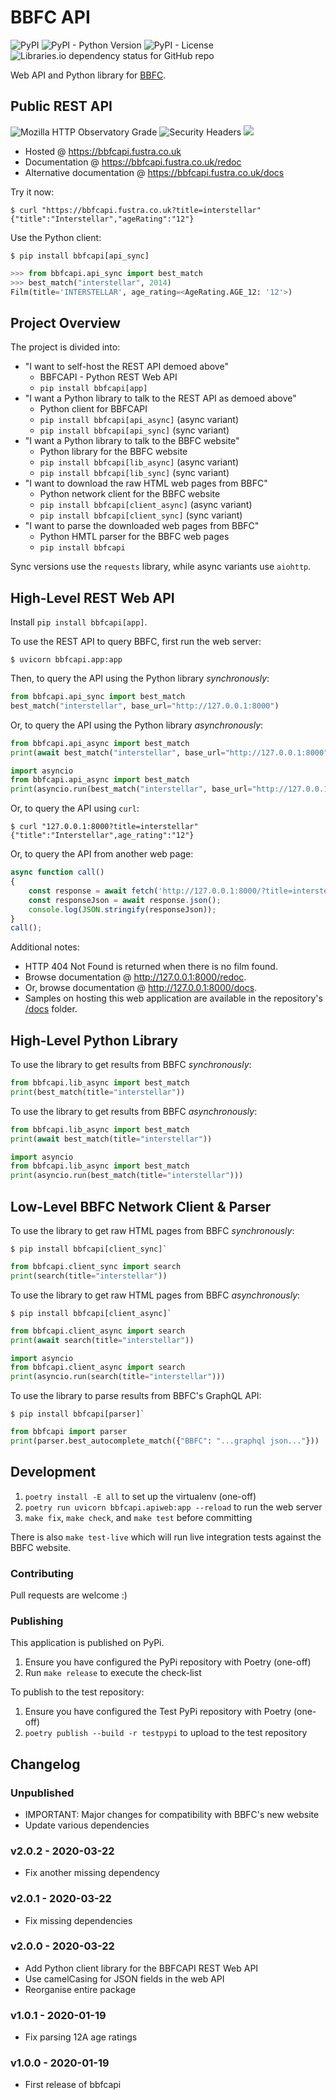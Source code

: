 # BBFC API

![PyPI](https://img.shields.io/pypi/v/bbfcapi)
![PyPI - Python Version](https://img.shields.io/pypi/pyversions/bbfcapi)
![PyPI - License](https://img.shields.io/pypi/l/bbfcapi)
![Libraries.io dependency status for GitHub repo](https://img.shields.io/librariesio/github/fustra/bbfcapi)

Web API and Python library for [BBFC](https://bbfc.co.uk/).

## Public REST API

![Mozilla HTTP Observatory Grade](https://img.shields.io/mozilla-observatory/grade-score/bbfcapi.fustra.co.uk?publish)
![Security Headers](https://img.shields.io/security-headers?url=https%3A%2F%2Fbbfcapi.fustra.co.uk%2Fhealthz)
<a href="https://uptime.statuscake.com/?TestID=SgEZQ2v2KF" title="bbfcapi uptime report">
    <img src="https://app.statuscake.com/button/index.php?Track=K7juwHfXel&Days=7&Design=6"/>
</a>

* Hosted @ <https://bbfcapi.fustra.co.uk>
* Documentation @ <https://bbfcapi.fustra.co.uk/redoc>
* Alternative documentation @ <https://bbfcapi.fustra.co.uk/docs>

Try it now:

```console
$ curl "https://bbfcapi.fustra.co.uk?title=interstellar"
{"title":"Interstellar","ageRating":"12"}
```

Use the Python client:

```console
$ pip install bbfcapi[api_sync]
```

```py
>>> from bbfcapi.api_sync import best_match
>>> best_match("interstellar", 2014)
Film(title='INTERSTELLAR', age_rating=<AgeRating.AGE_12: '12'>)
```

## Project Overview

The project is divided into:

* "I want to self-host the REST API demoed above"
    * BBFCAPI - Python REST Web API
    * `pip install bbfcapi[app]`
* "I want a Python library to talk to the REST API as demoed above"
    * Python client for BBFCAPI
    * `pip install bbfcapi[api_async]` (async variant)
    * `pip install bbfcapi[api_sync]` (sync variant)
* "I want a Python library to talk to the BBFC website"
    * Python library for the BBFC website
    * `pip install bbfcapi[lib_async]` (async variant)
    * `pip install bbfcapi[lib_sync]` (sync variant)
* "I want to download the raw HTML web pages from BBFC"
    * Python network client for the BBFC website
    * `pip install bbfcapi[client_async]` (async variant)
    * `pip install bbfcapi[client_sync]` (sync variant)
* "I want to parse the downloaded web pages from BBFC"
    * Python HMTL parser for the BBFC web pages
    * `pip install bbfcapi`

Sync versions use the `requests` library, while async variants use `aiohttp`.

## High-Level REST Web API

Install `pip install bbfcapi[app]`.

To use the REST API to query BBFC, first run the web server:

```console
$ uvicorn bbfcapi.app:app
```

Then, to query the API using the Python library *synchronously*:

```py
from bbfcapi.api_sync import best_match
best_match("interstellar", base_url="http://127.0.0.1:8000")
```

Or, to query the API using the Python library *asynchronously*:

```py
from bbfcapi.api_async import best_match
print(await best_match("interstellar", base_url="http://127.0.0.1:8000"))
```

```py
import asyncio
from bbfcapi.api_async import best_match
print(asyncio.run(best_match("interstellar", base_url="http://127.0.0.1:8000")))
```

Or, to query the API using `curl`:

```console
$ curl "127.0.0.1:8000?title=interstellar"
{"title":"Interstellar",age_rating":"12"}
```

Or, to query the API from another web page:

```js
async function call()
{
    const response = await fetch('http://127.0.0.1:8000/?title=interstellar');
    const responseJson = await response.json();
    console.log(JSON.stringify(responseJson));
}
call();
```

Additional notes:

* HTTP 404 Not Found is returned when there is no film found.
* Browse documentation @ <http://127.0.0.1:8000/redoc>.
* Or, browse documentation @ <http://127.0.0.1:8000/docs>.
* Samples on hosting this web application are available in the repository's [/docs](/docs) folder.

## High-Level Python Library

To use the library to get results from BBFC *synchronously*:

```py
from bbfcapi.lib_async import best_match
print(best_match(title="interstellar"))
```

To use the library to get results from BBFC *asynchronously*:

```py
from bbfcapi.lib_async import best_match
print(await best_match(title="interstellar"))
```

```py
import asyncio
from bbfcapi.lib_async import best_match
print(asyncio.run(best_match(title="interstellar")))
```

## Low-Level BBFC Network Client & Parser

To use the library to get raw HTML pages from BBFC *synchronously*:

```console
$ pip install bbfcapi[client_sync]`
```

```py
from bbfcapi.client_sync import search
print(search(title="interstellar"))
```

To use the library to get raw HTML pages from BBFC *asynchronously*:

```console
$ pip install bbfcapi[client_async]`
```

```py
from bbfcapi.client_async import search
print(await search(title="interstellar"))
```

```py
import asyncio
from bbfcapi.client_async import search
print(asyncio.run(search(title="interstellar")))
```

To use the library to parse results from BBFC's GraphQL API:

```console
$ pip install bbfcapi[parser]`
```

```py
from bbfcapi import parser
print(parser.best_autocomplete_match({"BBFC": "...graphql json..."}))
```

## Development

1. `poetry install -E all` to set up the virtualenv (one-off)
2. `poetry run uvicorn bbfcapi.apiweb:app --reload` to run the web server
3. `make fix`, `make check`, and `make test` before committing

There is also `make test-live` which will run live integration tests against
the BBFC website.

### Contributing

Pull requests are welcome :)

### Publishing

This application is published on PyPi.

1. Ensure you have configured the PyPi repository with Poetry (one-off)
2. Run `make release` to execute the check-list

To publish to the test repository:

1. Ensure you have configured the Test PyPi repository with Poetry (one-off)
2. `poetry publish --build -r testpypi` to upload to the test repository

## Changelog

### Unpublished

- IMPORTANT: Major changes for compatibility with BBFC's new website
- Update various dependencies

### v2.0.2 - 2020-03-22

- Fix another missing dependency

### v2.0.1 - 2020-03-22

- Fix missing dependencies

### v2.0.0 - 2020-03-22

- Add Python client library for the BBFCAPI REST Web API
- Use camelCasing for JSON fields in the web API
- Reorganise entire package

### v1.0.1 - 2020-01-19

- Fix parsing 12A age ratings

### v1.0.0 - 2020-01-19

- First release of bbfcapi
